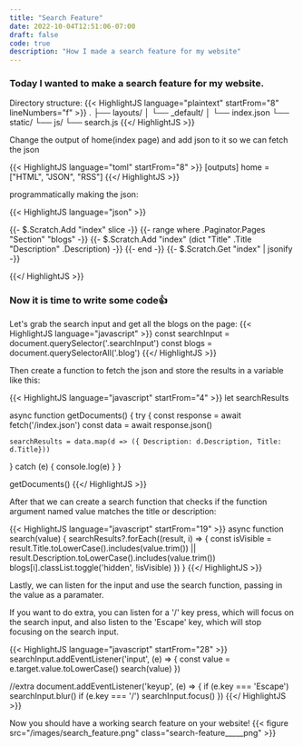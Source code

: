 ```yaml
---
title: "Search Feature"
date: 2022-10-04T12:51:06-07:00
draft: false
code: true
description: "How I made a search feature for my website"
---
```


### Today I wanted to make a search feature for my website.

Directory structure:
{{< HighlightJS language="plaintext" startFrom="8" lineNumbers="f" >}}
.
├── layouts/
│   └── _default/
│       └── index.json
└── static/
    └── js/
        └── search.js
{{</ HighlightJS >}}

Change the output of home(index page) and add json to it
so we can fetch the json

{{< HighlightJS language="toml" startFrom="8" >}}
[outputs]
  home = ["HTML", "JSON", "RSS"]
{{</ HighlightJS >}}

programmatically making the json:

{{< HighlightJS language="json" >}}

{{- $.Scratch.Add "index" slice -}}
  {{- range where .Paginator.Pages "Section" "blogs" -}}
    {{- $.Scratch.Add "index" (dict "Title" .Title "Description" .Description) -}}
  {{- end -}}
{{- $.Scratch.Get "index" | jsonify -}}

{{</ HighlightJS >}}

### Now it is time to write some code👍

Let's grab the search input and get all the blogs on the page:
{{< HighlightJS language="javascript" >}}
const searchInput = document.querySelector('.searchInput')
const blogs = document.querySelectorAll('.blog')
{{</ HighlightJS >}}

Then create a function to fetch the json and 
store the results in a variable like this:

{{< HighlightJS language="javascript" startFrom="4" >}}
let searchResults

async function getDocuments() {
  try {
    const response = await fetch('/index.json')
    const data = await response.json()

    searchResults = data.map(d => ({ Description: d.Description, Title: d.Title}))
  } catch (e) {
    console.log(e)
  }
}

getDocuments()
{{</ HighlightJS >}}

After that we can create a search function
that checks if the function argument named value matches the
title or description:

{{< HighlightJS language="javascript" startFrom="19" >}}
async function search(value) {
  searchResults?.forEach((result, i) => {
    const isVisible =
      result.Title.toLowerCase().includes(value.trim()) ||
      result.Description.toLowerCase().includes(value.trim())
    blogs[i].classList.toggle('hidden', !isVisible)
  })
}
{{</ HighlightJS >}}

Lastly, we can listen for the input
and use the search function, passing
in the value as a paramater.

If you want to do extra, you can listen
for a '/' key press, which will focus
on the search input, and also listen to
the 'Escape' key, which will stop focusing
on the search input.

{{< HighlightJS language="javascript" startFrom="28" >}}
searchInput.addEventListener('input', (e) => {
  const value = e.target.value.toLowerCase()
  search(value)
})

//extra
document.addEventListener('keyup', (e) => {
  if (e.key === 'Escape') searchInput.blur()
  if (e.key === '/') searchInput.focus()
})
{{</ HighlightJS >}}

Now you should have a working search feature on your website!
{{< figure src="/images/search_feature.png" class="search-feature_____png" >}}

